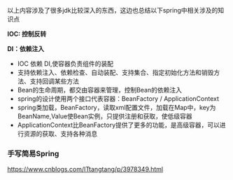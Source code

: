 以上内容涉及了很多jdk比较深入的东西，这边也总结以下spring中相关涉及的知识点

**IOC: 控制反转**
 
**DI：依赖注入** 

- IOC 依赖 DI,使容器负责组件的装配
- 支持依赖注入、依赖检查、自动装配、支持集合、指定初始化方法和销毁方法、支持回调某些方法
- Bean的生命周期，都交由容器来管理，控制Bean的依赖注入
- spring的设计使用两个接口代表容器：BeanFactory / ApplicationContext
- spring类加载，BeanFactory，读取xml配置文件，加载在Map中，key为BeanName,Value使Bean实例，只提供注册和获取，使低级容器
- ApplicationContext比BeanFactory提供了更多的功能，是高级容器，可以进行资源的获取、支持各种消息

### 手写简易Spring
https://www.cnblogs.com/ITtangtang/p/3978349.html

